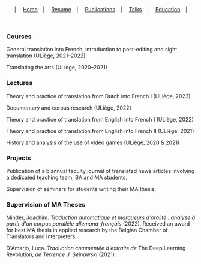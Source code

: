<center>
  &vert;&emsp;
  <a href="index.html">Home</a>&emsp;&vert;&emsp;
  <a href="resume.html">Resume</a>&emsp;&vert;&emsp;
  <a href="publications.html">Publications</a>&emsp;&vert;&emsp;
  <a href="talks.html">Talks</a>&emsp;&vert;&emsp;
  <a href="education.html">Education</a>&emsp;&vert;
</center>

&nbsp;

### Courses

General translation into French, introduction to post-editing and sight translation (ULiège, 2021&ndash;2022)

Translating the arts (ULiège, 2020&ndash;2021)

### Lectures

Theory and practice of translation from Dutch into French I (ULiège, 2023)

Documentary and corpus research (ULiège, 2022)

Theory and practice of translation from English into French I (ULiège, 2022)

Theory and practice of translation from English into French II (ULiège, 2021)

History and analysis of the use of video games (ULiège, 2020 &amp; 2021)

### Projects

Publication of a biannual faculty journal of translated news articles involving a dedicated teaching team, BA and MA students.

Supervision of seminars for students writing their MA thesis.

### Supervision of MA Theses

Minder, Joachim. *Traduction automatique et marqueurs d'oralité&nbsp;: analyse à partir d'un corpus parallèle allemand&ndash;français* (2022). Received an award for best MA thesis in applied research by the Belgian Chamber of Translators and Interpreters.

D'Amario, Luca. *Traduction commentée d'extraits de* The Deep Learning Revolution, *de Terrence J. Sejnowski* (2021).

